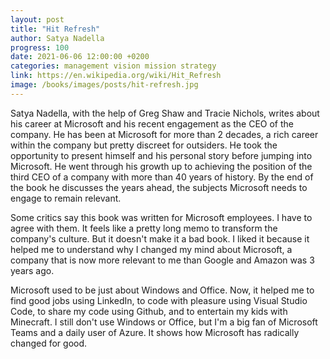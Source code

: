 ```yaml
---
layout: post
title: "Hit Refresh"
author: Satya Nadella
progress: 100
date: 2021-06-06 12:00:00 +0200
categories: management vision mission strategy
link: https://en.wikipedia.org/wiki/Hit_Refresh
image: /books/images/posts/hit-refresh.jpg
---
```


Satya Nadella, with the help of Greg Shaw and Tracie Nichols, writes about his career at Microsoft and his recent engagement as the CEO of the company. He has been at Microsoft for more than 2 decades, a rich career within the company but pretty discreet for outsiders. He took the opportunity to present himself and his personal story before jumping into Microsoft. He went through his growth up to achieving the position of the third CEO of a company with more than 40 years of history. By the end of the book he discusses the years ahead, the subjects Microsoft needs to engage to remain relevant.

Some critics say this book was written for Microsoft employees. I have to agree with them. It feels like a pretty long memo to transform the company's culture. But it doesn't make it a bad book. I liked it because it helped me to understand why I changed my mind about Microsoft, a company that is now more relevant to me than Google and Amazon was 3 years ago.

Microsoft used to be just about Windows and Office. Now, it helped me to find good jobs using LinkedIn, to code with pleasure using Visual Studio Code, to share my code using Github, and to entertain my kids with Minecraft. I still don't use Windows or Office, but I'm a big fan of Microsoft Teams and a daily user of Azure. It shows how Microsoft has radically changed for good.